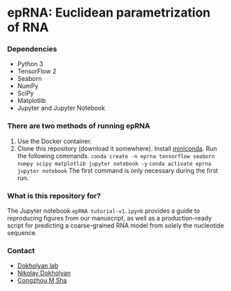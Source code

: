 # epRNA: Euclidean parametrization of RNA #

### Dependencies ###

* Python 3
* TensorFlow 2
* Seaborn
* NumPy
* SciPy
* Matplotlib
* Jupyter and Jupyter Notebook

### There are two methods of running epRNA ###
1. Use the Docker container.
2. Clone this repository (download it somewhere). Install [miniconda](https://docs.conda.io/en/latest/miniconda.html). Run the following commands.
`conda create -n eprna tensorflow seaborn numpy scipy matplotlib jupyter notebook -y`
`conda activate eprna`
`jupyter notebook`
The first command is only necessary during the first run.
### What is this repository for? ###

The Jupyter notebook `epRNA tutorial-v1.ipynb` provides a guide to reproducing figures from our manuscript, 
as well as a production-ready script for predicting a coarse-grained RNA model from solely the nucleotide sequence.

### Contact ###

* [Dokholyan lab](https://dokhlab.med.psu.edu/)
* [Nikolay Dokholyan](mailto:dokh@psu.edu)
* [Congzhou M Sha](mailto:cms6712@psu.edu)